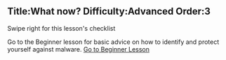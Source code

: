 Title:What now?
Difficulty:Advanced
Order:3
---
Swipe right for this lesson's checklist

Go to the Beginner lesson for basic advice on how to identify and protect yourself against malware.
[Go to Beginner Lesson](umbrella://lesson/malware/0)